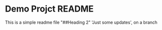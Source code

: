 # Demo Projct README 
This is a simple readme file 
"##Heading 2" 
'Just some updates', on a branch 
